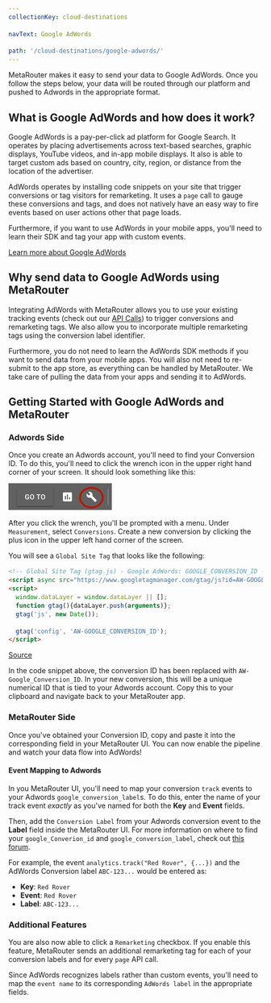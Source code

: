 ```yaml
---
collectionKey: cloud-destinations

navText: Google AdWords

path: '/cloud-destinations/google-adwords/'
---
```


MetaRouter makes it easy to send your data to Google AdWords. Once you follow the steps below, your data will be routed through our platform and pushed to Adwords in the appropriate format.

## What is Google AdWords and how does it work?

Google AdWords is a pay-per-click ad platform for Google Search. It operates by placing advertisements across text-based searches, graphic displays, YouTube videos, and in-app mobile displays. It also is able to target custom ads based on country, city, region, or distance from the location of the advertiser.

AdWords operates by installing code snippets on your site that trigger conversions or tag visitors for remarketing. It uses a `page` call to gauge these conversions and tags, and does not natively have an easy way to fire events based on user actions other that page loads.

Furthermore, if you want to use AdWords in your mobile apps, you'll need to learn their SDK and tag your app with custom events.

[Learn more about Google AdWords](https://adwords.google.com/home/)

## Why send data to Google AdWords using MetaRouter

Integrating AdWords with MetaRouter allows you to use your existing tracking events (check out our [API Calls](../calls.md)) to trigger conversions and remarketing tags. We also allow you to incorporate multiple remarketing tags using the conversion label identifier.

Furthermore, you do not need to learn the AdWords SDK methods if you want to send data from your mobile apps. You will also not need to re-submit to the app store, as everything can be handled by MetaRouter. We take care of pulling the data from your apps and sending it to AdWords.

## Getting Started with Google AdWords and MetaRouter

### Adwords Side

Once you create an Adwords account, you'll need to find your Conversion ID. To do this, you'll need to click the wrench icon in the upper right hand corner of your screen. It should look something like this:

![Adwords1](../../../images/Adwords1.png)

After you click the wrench, you'll be prompted with a menu. Under `Measurement`, select `Conversions`. Create a new conversion by clicking the plus icon in the upper left hand corner of the screen.

You will see a `Global Site Tag` that looks like the following:

```HTML
<!-- Global Site Tag (gtag.js) - Google AdWords: GOOGLE_CONVERSION_ID -->
<script async src="https://www.googletagmanager.com/gtag/js?id=AW-GOOGLE_CONVERSION_ID"></script>
<script>
  window.dataLayer = window.dataLayer || [];
  function gtag(){dataLayer.push(arguments)};
  gtag('js', new Date());

  gtag('config', 'AW-GOOGLE_CONVERSION_ID');
</script>
```

[Source](https://developers.google.com/adwords-remarketing-tag/)

In the code snippet above, the conversion ID has been replaced with `AW-Google_Conversion_ID`. In your new conversion, this will be a unique numerical ID that is tied to your Adwords account. Copy this to your clipboard and navigate back to your MetaRouter app.

### MetaRouter Side

Once you've obtained your Conversion ID, copy and paste it into the corresponding field in your MetaRouter UI. You can now enable the pipeline and watch your data flow into AdWords!

#### Event Mapping to Adwords

In you MetaRouter UI, you'll need to map your conversion `track` events to your Adwords `google_conversion_label`s. To do this, enter the name of your track event _exactly_ as you've named for both the **Key** and **Event** fields.

Then, add the `Conversion Label` from your Adwords conversion event to the **Label** field inside the MetaRouter UI. For more information on where to find your `google_Converion_id` and `google_conversion_label`, check out [this forum](https://www.en.advertisercommunity.com/t5/AdWords-Tracking-and-Reporting/Find-conversion-ID-and-Conversion-label/td-p/364894#).

For example, the event `analytics.track("Red Rover", {...})` and the AdWords Conversion label `ABC-123...` would be entered as:

- **Key**: `Red Rover`
- **Event**: `Red Rover`
- **Label**: `ABC-123...`

### Additional Features

You are also now able to click a `Remarketing` checkbox. If you enable this feature, MetaRouter sends an additional remarketing tag for each of your conversion labels and for every `page` API call.

Since AdWords recognizes labels rather than custom events, you'll need to map the `event name` to its corresponding `AdWords label` in the appropriate fields.
